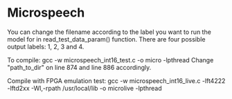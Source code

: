 # Microspeech

You can change the filename according to the label you want to run the model for in read_test_data_param() function. 
There are four possible output labels: 1, 2, 3 and 4. 


To compile:
gcc -w microspeech_int16_test.c -o micro -lpthread 
Change "path_to_dir" on line 874 and line 886 accordingly.


Compile with FPGA emulation test:
gcc -w microspeech_int16_live.c -lft4222 -lftd2xx -Wl,-rpath /usr/local/lib -o microlive -lpthread  
